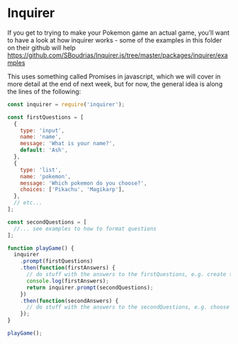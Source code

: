 # Inquirer

If you get to trying to make your Pokemon game an actual game, you’ll want to have a look at how inquirer works - some of the examples in this folder on their github will help https://github.com/SBoudrias/Inquirer.js/tree/master/packages/inquirer/examples

This uses something called Promises in javascript, which we will cover in more detail at the end of next week, but for now, the general idea is along the lines of the following:

```js
const inquirer = require('inquirer');

const firstQuestions = [
  {
    type: 'input',
    name: 'name',
    message: 'What is your name?',
    default: 'Ash',
  },
  {
    type: 'list',
    name: 'pokemon',
    message: 'Which pokemon do you choose?',
    choices: ['Pikachu', 'Magikarp'],
  },
  // etc...
];

const secondQuestions = [
  //... see examples to how to format questions
];

function playGame() {
  inquirer
    .prompt(firstQuestions)
    .then(function(firstAnswers) {
      // do stuff with the answers to the firstQuestions, e.g. create trainers and catch pokemon
      console.log(firstAnswers);
      return inquirer.prompt(secondQuestions);
    })
    .then(function(secondAnswers) {
      // do stuff with the answers to the secondQuestions, e.g. choose moves to use / fight / run away / select pokemon to fight with
    });
}

playGame();
```
